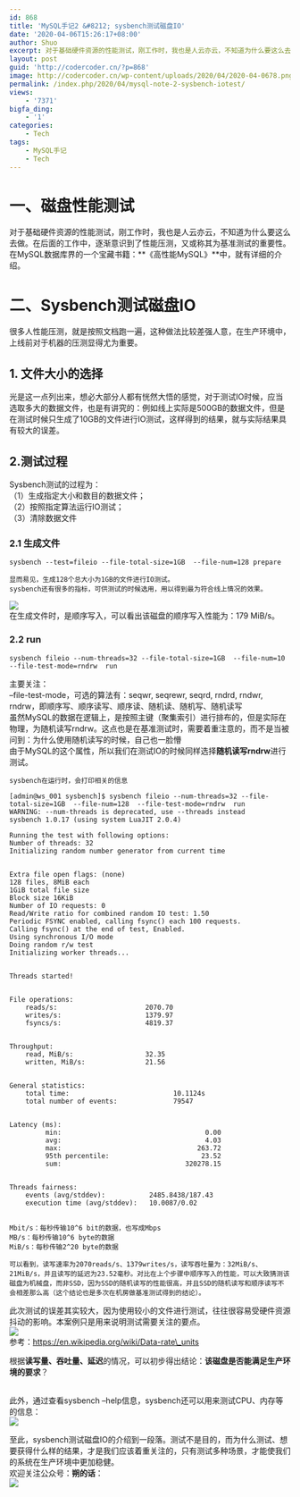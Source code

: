 ```yaml
---
id: 868
title: 'MySQL手记2 &#8212; sysbench测试磁盘IO'
date: '2020-04-06T15:26:17+08:00'
author: Shuo
excerpt: 对于基础硬件资源的性能测试，刚工作时，我也是人云亦云，不知道为什么要这么去做。在后面的工作中，逐渐意识到了性能压测，又或称其为基准测试的重要性。
layout: post
guid: 'http://codercoder.cn/?p=868'
image: http://codercoder.cn/wp-content/uploads/2020/04/2020-04-0678.png
permalink: /index.php/2020/04/mysql-note-2-sysbench-iotest/
views:
    - '7371'
bigfa_ding:
    - '1'
categories:
    - Tech
tags:
    - MySQL手记
    - Tech
---
```


# 一、磁盘性能测试

 对于基础硬件资源的性能测试，刚工作时，我也是人云亦云，不知道为什么要这么去做。在后面的工作中，逐渐意识到了性能压测，又或称其为基准测试的重要性。在MySQL数据库界的一个宝藏书籍：**《高性能MySQL》**中，就有详细的介绍。

# 二、Sysbench测试磁盘IO

 很多人性能压测，就是按照文档跑一遍，这种做法比较差强人意，在生产环境中，上线前对于机器的压测显得尤为重要。

## 1. 文件大小的选择

 光是这一点列出来，想必大部分人都有恍然大悟的感觉，对于测试IO时候，应当选取多大的数据文件，也是有讲究的：例如线上实际是500GB的数据文件，但是在测试时候只生成了10GB的文件进行IO测试，这样得到的结果，就与实际结果具有较大的误差。

## 2.测试过程

 Sysbench测试的过程为：  
（1）生成指定大小和数目的数据文件；  
（2）按照指定算法运行IO测试；  
（3）清除数据文件

### 2.1 生成文件

```
sysbench --test=fileio --file-total-size=1GB  --file-num=128 prepare

```

```
​显而易见，生成128个总大小为1GB的文件进行IO测试。
​sysbench还有很多的指标，可供测试的时候选用，用以得到最为符合线上情况的效果。

```

[![](http://codercoder.cn/wp-content/uploads/2020/04/2020-04-0678.png)](http://codercoder.cn/wp-content/uploads/2020/04/2020-04-0678.png)  
 ​在生成文件时，是顺序写入，可以看出该磁盘的顺序写入性能为：179 MiB/s。

### 2.2 run

```
sysbench fileio --num-threads=32 --file-total-size=1GB  --file-num=10 --file-test-mode=rndrw  run

```

主要关注：  
 –file-test-mode，可选的算法有：seqwr, seqrewr, seqrd, rndrd, rndwr, rndrw，即顺序写、顺序读写、顺序读、随机读、随机写、随机读写  
 虽然MySQL的数据在逻辑上，是按照主键（聚集索引）进行排布的，但是实际在物理，为随机读写rndrw。这点也是在基准测试时，需要着重注意的，而不是当被问到：为什么使用随机读写的时候，自己也一脸懵  
 由于MySQL的这个属性，所以我们在测试IO的时候同样选择**随机读写rndrw**进行测试。

```
​sysbench在运行时，会打印相关的信息

```

```
[admin@ws_001 sysbench]$ sysbench fileio --num-threads=32 --file-total-size=1GB  --file-num=128  --file-test-mode=rndrw  run
WARNING: --num-threads is deprecated, use --threads instead
sysbench 1.0.17 (using system LuaJIT 2.0.4)
​
Running the test with following options:
Number of threads: 32
Initializing random number generator from current time
​
​
Extra file open flags: (none)
128 files, 8MiB each
1GiB total file size
Block size 16KiB
Number of IO requests: 0
Read/Write ratio for combined random IO test: 1.50
Periodic FSYNC enabled, calling fsync() each 100 requests.
Calling fsync() at the end of test, Enabled.
Using synchronous I/O mode
Doing random r/w test
Initializing worker threads...
​
​
Threads started!
​
​
File operations:
    reads/s:                      2070.70
    writes/s:                     1379.97
    fsyncs/s:                     4819.37
​
​
Throughput:
    read, MiB/s:                  32.35
    written, MiB/s:               21.56
​
​
General statistics:
    total time:                          10.1124s
    total number of events:              79547
​
​
Latency (ms):
         min:                                    0.00
         avg:                                    4.03
         max:                                  263.72
         95th percentile:                       23.52
         sum:                               320278.15
​
​
Threads fairness:
    events (avg/stddev):           2485.8438/187.43
    execution time (avg/stddev):   10.0087/0.02
​

```

```
​Mbit/s：每秒传输10^6 bit的数据，也写成Mbps
​MB/s：每秒传输10^6 byte的数据
​MiB/s：每秒传输2^20 byte的数据

​可以看到，读写速率为2070reads/s、1379writes/s，读写吞吐量为：32MiB/s、21MiB/s，并且读写的延迟为23.52毫秒。对比在上个步骤中顺序写入的性能，可以大致猜测该磁盘为机械盘，而非SSD，因为SSD的随机读写的性能很高，并且SSD的随机读写和顺序读写不会相差那么高（这个结论也是多次在机房做基准测试得到的结论）。

```

此次测试的误差其实较大，因为使用较小的文件进行测试，往往很容易受硬件资源抖动的影响。本案例只是用来说明测试需要关注的要点。  
[![](http://codercoder.cn/wp-content/uploads/2020/04/2020-04-0633.png)](http://codercoder.cn/wp-content/uploads/2020/04/2020-04-0633.png)  
参考：https://en.wikipedia.org/wiki/Data-rate\_units

根据**读写量、吞吐量、延迟**的情况，可以初步得出结论：**该磁盘是否能满足生产环境的要求**？  
​

此外，通过查看sysbench –help信息，sysbench还可以用来测试CPU、内存等的信息：  
[![](http://codercoder.cn/wp-content/uploads/2020/04/2020-04-0625.png)](http://codercoder.cn/wp-content/uploads/2020/04/2020-04-0625.png)

至此，sysbench测试磁盘IO的介绍到一段落。测试不是目的，而为什么测试、想要获得什么样的结果，才是我们应该着重关注的，只有测试多种场景，才能使我们的系统在生产环境中更加稳健。  
欢迎关注公众号：**朔的话**：  
![](http://codercoder.cn/wp-content/uploads/2020/04/2020-04-2693.jpg)